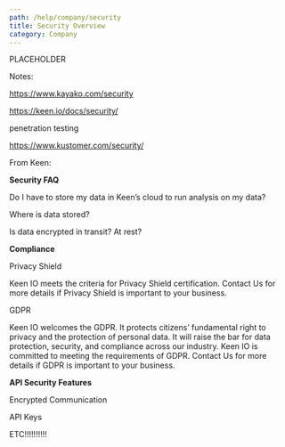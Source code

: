 ```yaml
---
path: /help/company/security
title: Security Overview
category: Company
---
```


PLACEHOLDER

Notes:

https://www.kayako.com/security

https://keen.io/docs/security/

penetration testing

https://www.kustomer.com/security/

From Keen:

**Security FAQ**

Do I have to store my data in Keen’s cloud to run analysis on my data?

Where is data stored?

Is data encrypted in transit? At rest?

**Compliance**

Privacy Shield

Keen IO meets the criteria for Privacy Shield certification. Contact Us for more details if Privacy Shield is important to your business.

GDPR

Keen IO welcomes the GDPR. It protects citizens’ fundamental right to privacy and the protection of personal data. It will raise the bar for data protection, security, and compliance across our industry. Keen IO is committed to meeting the requirements of GDPR. Contact Us for more details if GDPR is important to your business.

**API Security Features**

Encrypted Communication

API Keys

ETC!!!!!!!!!!
